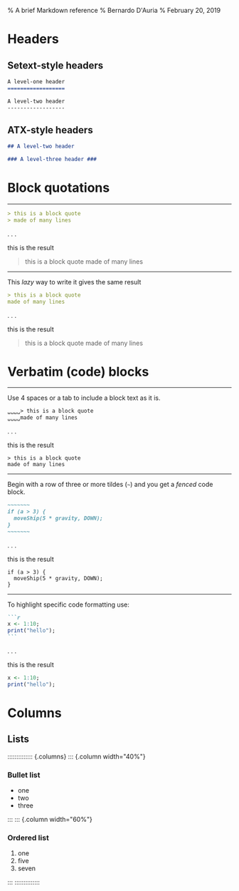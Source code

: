 % A brief Markdown reference
% Bernardo D'Auria
% February 20, 2019

# Headers

##  Setext-style headers

```markdown
A level-one header
==================

A level-two header
------------------
```

## ATX-style headers

```markdown
## A level-two header 

### A level-three header ###
```

# Block quotations

------------------

```markdown
> this is a block quote
> made of many lines
```

. . .

this is the result

> this is a block quote
> made of many lines


------------------

This _lazy_ way to write it gives the same result
```markdown
> this is a block quote
made of many lines
```

. . .

this is the result

>  this is a block quote
made of many lines

# Verbatim (code) blocks

------------------

Use 4 spaces or a tab to include a block text as it is.

```markdown
␣␣␣␣> this is a block quote
␣␣␣␣made of many lines
```

. . .

this is the result

    > this is a block quote  
    made of many lines

------------------

Begin with a row of three or more tildes (`~`) and you get a _fenced_ code block.

```markdown
~~~~~~~
if (a > 3) {
  moveShip(5 * gravity, DOWN);
}
~~~~~~~
```

. . .

this is the result

~~~~~~~
if (a > 3) {
  moveShip(5 * gravity, DOWN);
}
~~~~~~~

------------------

To highlight specific code formatting use:

````markdown
```r
x <- 1:10;
print("hello");
```
````

. . .

this is the result

```r
x <- 1:10;
print("hello");
```

# Columns

##  Lists

:::::::::::::: {.columns}
::: {.column width="40%"}

### Bullet list

* one
* two
* three

:::
::: {.column width="60%"}

### Ordered list

1. one
5. five
7. seven

:::
::::::::::::::